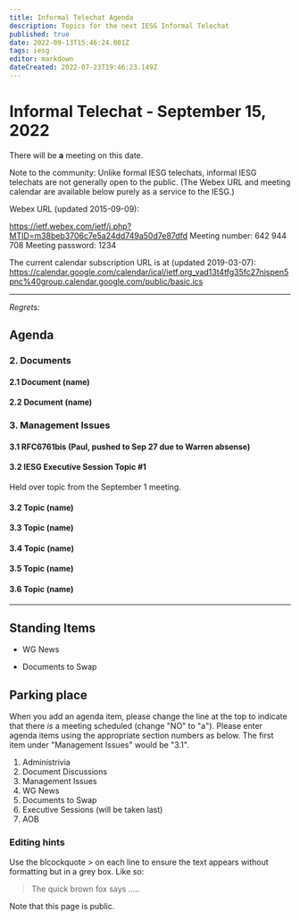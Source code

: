 ```yaml
---
title: Informal Telechat Agenda
description: Topics for the next IESG Informal Telechat
published: true
date: 2022-09-13T15:46:24.001Z
tags: iesg
editor: markdown
dateCreated: 2022-07-23T19:46:23.149Z
---
```


# Informal Telechat - September 15, 2022
 There will be **a** meeting on this date.

Note to the community: Unlike formal IESG telechats, informal IESG telechats are not generally open to the public. (The Webex URL and meeting calendar are available below purely as a service to the IESG.)

Webex URL (updated 2015-09-09):

https://ietf.webex.com/ietf/j.php?MTID=m38beb3706c7e5a24dd749a50d7e87dfd
Meeting number: 642 944 708
Meeting password: 1234 

The current calendar subscription URL is at (updated 2019-03-07): https://calendar.google.com/calendar/ical/ietf.org_vad13t4tfg35fc27nispen5pnc%40group.calendar.google.com/public/basic.ics

---

*Regrets:*



## Agenda

### 2. Documents
#### 2.1 Document (name)

#### 2.2 Document (name)

### 3. Management Issues
#### 3.1 RFC6761bis (Paul, pushed to Sep 27 due to Warren absense)
#### 3.2 IESG Executive Session Topic #1

Held over topic from the September 1 meeting.

#### 3.2 Topic (name)

#### 3.3 Topic (name)

#### 3.4 Topic (name)

#### 3.5 Topic (name)

#### 3.6 Topic (name)

---
## Standing Items

- WG News 

- Documents to Swap 

## Parking place

When you add an agenda item, please change the line at the top to indicate that there *is* a meeting scheduled (change "NO" to "a"). Please enter agenda items using the appropriate section numbers as below. The first item under "Management Issues" would be "3.1".

1. Administrivia
1. Document Discussions
1. Management Issues
1. WG News
1. Documents to Swap
1. Executive Sessions (will be taken last)
1. AOB


### Editing hints



Use the blcockquote > on each line to ensure the text appears without formatting but in a grey box.  Like so:

> 
>    The quick brown fox says .....
> 

Note that this page is public.
